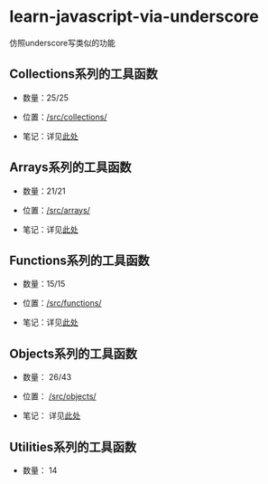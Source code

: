 # learn-javascript-via-underscore
仿照underscore写类似的功能

## Collections系列的工具函数

- 数量：25/25

- 位置：[/src/collections/](./src/collections/)

- 笔记：详见[此处](./src/collections/README.md)


## Arrays系列的工具函数

- 数量：21/21

- 位置：[/src/arrays/](./src/arrays/)

- 笔记：详见[此处](./src/arrays/README.md)


## Functions系列的工具函数

- 数量：15/15

- 位置：[/src/functions/](./src/functions/)

- 笔记：详见[此处](./src/functions/README.md)

## Objects系列的工具函数

- 数量： 26/43

- 位置： [/src/objects/](./src/objects/)

- 笔记： 详见[此处](./src/objects/README.md)

## Utilities系列的工具函数

- 数量： 14
